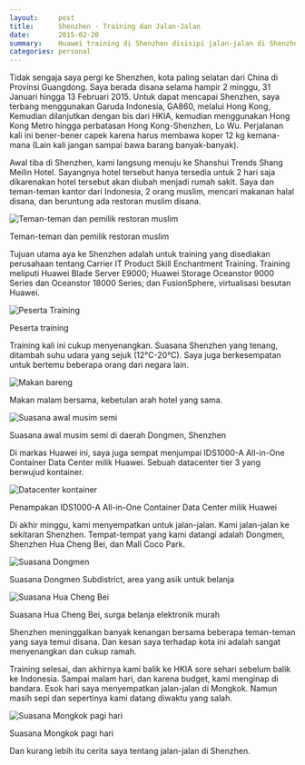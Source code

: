 ```yaml
---
layout:     post
title:      Shenzhen - Training dan Jalan-Jalan
date:       2015-02-20
summary:    Huawei training di Shenzhen disisipi jalan-jalan di Shenzhen dan Hongkong
categories: personal
---
```


Tidak sengaja saya pergi ke Shenzhen, kota paling selatan dari China di Provinsi Guangdong. Saya berada disana selama hampir 2 minggu, 31 Januari hingga 13 Februari 2015. Untuk dapat mencapai Shenzhen, saya terbang menggunakan Garuda Indonesia, GA860, melalui Hong Kong, Kemudian dilanjutkan dengan bis dari HKIA, kemudian menggunakan Hong Kong Metro hingga perbatasan Hong Kong-Shenzhen, Lo Wu. Perjalanan kali ini bener-bener capek karena harus membawa koper 12 kg kemana-mana (Lain kali jangan sampai bawa barang banyak-banyak).

Awal tiba di Shenzhen, kami langsung menuju ke Shanshui Trends Shang Meilin Hotel. Sayangnya hotel tersebut hanya tersedia untuk 2 hari saja dikarenakan hotel tersebut akan diubah menjadi rumah sakit. Saya dan teman-teman kantor dari Indonesia, 2 orang muslim, mencari makanan halal disana, dan beruntung ada restoran muslim disana.

![Teman-teman dan pemilik restoran muslim](https://7zcqgw.dm2301.livefilestore.com/y3pZu9NO_yxi1JW0GIOtwLON71LdpWDTJfTlXzODYLZR-mmOcO73bgTl3igslCegAgS4ZXyAdyl8c0PDyP3tHN677xP-ebLd6kxew2JlFP69M51mdcLK2Gu_4lBXTBI_yG99dDyDu2qTSNySxk0NLDhshsf2jhw9uMChIHNMtGCmoQ/20150201_204742.jpg)

Teman-teman dan pemilik restoran muslim


Tujuan utama aya ke Shenzhen adalah untuk training yang disediakan perusahaan tentang Carrier IT Product Skill Enchantment Training. Training meliputi Huawei Blade Server E9000; Huawei Storage Oceanstor 9000 Series dan Oceanstor 18000 Series; dan FusionSphere, virtualisasi besutan Huawei.

![Peserta Training](https://7zcqgw.dm2301.livefilestore.com/y3pFifj_2cgrDN2aYTxFnP38gIHPPoOMUhVS6S49QKft1H03Zy4mCJyLq_4fR2OJBWnl_AJLzkKtynRozesE1XIrXWMexBWefG64LKiQOl7l8n1vwd2Tg-Jt5egjvNXzZW08nQ5FhglpEkra4O-OFaAw670NWsbIEt4Jaag0-N8hQ8/DSC03480.jpg)

Peserta training

Training kali ini cukup menyenangkan. Suasana Shenzhen yang tenang, ditambah suhu udara yang sejuk (12°C-20°C). Saya juga berkesempatan untuk bertemu beberapa orang dari negara lain. 

![Makan bareng](https://7zcqgw.dm2301.livefilestore.com/y3p_UOIr9qTLZMR_j0svtQicU9-ZiZeNqODsWHUNv2r-dN_LrywLGnH83YI_DZkbJyI6COe1tThYEEc9DQoSxOSDLI2MmHDmnkLPA3Ki4s8XIvjAzLIoS85QQiHpIBdVoqMrP3GbF7_wKjwzZsZUmSBZeRE0wWvSDEUZInPkdr5GZA/DSC_1913.JPG)

Makan malam bersama, kebetulan arah hotel yang sama.

![Suasana awal musim semi](https://7zcqgw.dm2301.livefilestore.com/y3pdfn-oIXKWNjtyIRsRRs3mxjWBbrKAWpxWPLihX00o-Ez6x7e30i6sATBc3fFJWh0xIkiO27-6yjHhmxAel8py9Cl9CZGPKJLTgtna99CHpkeyP16hjflH9mevfvPE7SXjO6gyrqldrimPixkaA5wJmYntkPyRTr6om7U6nGk8P8/IMAG2372.jpg)

Suasana awal musim semi di daerah Dongmen, Shenzhen

Di markas Huawei ini, saya juga sempat menjumpai IDS1000-A All-in-One Container Data Center milik Huawei. Sebuah datacenter tier 3 yang berwujud kontainer.

![Datacenter kontainer](https://7zcqgw.dm2301.livefilestore.com/y3pFhAsj2pPDmTr28OE8kuyUsF4NshQnB1TEKA3AhWUAibW0cAdvobxRwPeyEIkcBfCp7S1LuxAmPgMTt8biZUmaJR2Vs6sD2VwO_XqQlgNI_lY32yVUCX8np3RG21y1AH1qAc_Byh4TrLqyYrVb8drqnn-xRaSNH6rCDdct620qtA/IMAG2335.jpg)

Penampakan IDS1000-A All-in-One Container Data Center milik Huawei

Di akhir minggu, kami menyempatkan untuk jalan-jalan. Kami jalan-jalan ke sekitaran Shenzhen. Tempat-tempat yang kami datangi adalah Dongmen, Shenzhen Hua Cheng Bei, dan Mall Coco Park.

![Suasana Dongmen](https://7zcqgw.dm2301.livefilestore.com/y3pZpceSfal0VYiG2B6NoK0N-r5NKuK-l4vmQzK31WfiYHn8CSGEFI4YJ4tycJKxNCxjxEnAaV2APqn1Mj5FY9EvO5E97_7-60_yvpbaY-FLAWZDQMpUGkQvYbWRvKVy_DneMRk8nJ6jZY0al8Duvi9oGBawsXFc-F061G0pt1AtJU/IMAG2374.jpg)

Suasana Dongmen Subdistrict, area yang asik untuk belanja

![Suasana Hua Cheng Bei](https://7zcqgw.dm2301.livefilestore.com/y3pDuveN5Dkdk3HHlTkL4jBww2lOHAWq58ejF7_AHRcfZ8uZXG3Nc1IKH_HgaCblPq_pFuyNd5q9BqSgAXK9SCno_Z_s07_xm5rdm3IzoIV_Dq83B1jZIr9tPGlVhqjIn79lzQ2q-NE3DO_ZqICkIj4zomgxVXE48YtEOezLE3ShD8/IMAG2397.jpg)

Suasana  Hua Cheng Bei, surga belanja elektronik murah

Shenzhen meninggalkan banyak kenangan bersama beberapa teman-teman yang saya temui disana. Dan kesan saya terhadap kota ini adalah sangat menyenangkan dan cukup ramah.

Training selesai, dan akhirnya kami balik ke HKIA sore sehari sebelum balik ke Indonesia. Sampai malam hari, dan karena budget, kami menginap di bandara. Esok hari saya menyempatkan jalan-jalan di Mongkok. Namun masih sepi dan sepertinya kami datang diwaktu yang salah.

![Suasana Mongkok pagi hari](https://7zcqgw.dm2301.livefilestore.com/y3pcvFIoWR7h1e0_xpGUqDAwNlVpGvVnFYF70p5O8S8h9MZgql4FV97SJfn3lWezZ9MVz3mvOBmEXnA2P8Yk57LG9QDZqDsHCnPVkUTg4QKQnP6hd87Aw6lDIgge1MGl1w_Qjly8ixbyjyN_6DJMZ-kOHtbj3kQXFtVVDlFKZMZRC0/IMAG2431.jpg])

Suasana Mongkok pagi hari

Dan kurang lebih itu cerita saya tentang jalan-jalan di Shenzhen.